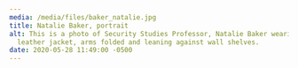 ```yaml
---
media: /media/files/baker_natalie.jpg
title: Natalie Baker, portrait
alt: This is a photo of Security Studies Professor, Natalie Baker wearing a
  leather jacket, arms folded and leaning against wall shelves.
date: 2020-05-28 11:49:00 -0500
---
```

